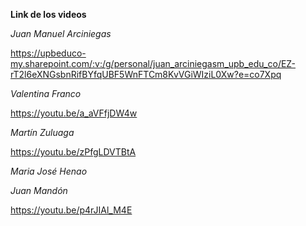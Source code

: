 **Link de los videos**

_Juan Manuel Arciniegas_

https://upbeduco-my.sharepoint.com/:v:/g/personal/juan_arciniegasm_upb_edu_co/EZ-rT2l6eXNGsbnRifBYfqUBF5WnFTCm8KvVGiWIziL0Xw?e=co7Xpq

_Valentina Franco_ 

https://youtu.be/a_aVFfjDW4w

_Martín Zuluaga_

https://youtu.be/zPfgLDVTBtA

_Maria José Henao_

_Juan Mandón_

https://youtu.be/p4rJIAl_M4E
